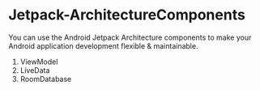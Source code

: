 # Jetpack-ArchitectureComponents
You can use the Android Jetpack Architecture components to make your Android application development flexible &amp; maintainable.
1. ViewModel
2. LiveData
3. RoomDatabase
